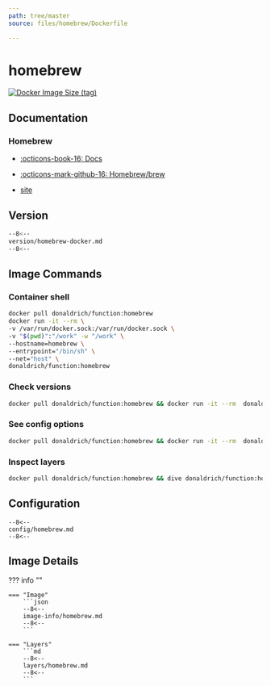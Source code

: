 ```yaml
---
path: tree/master
source: files/homebrew/Dockerfile

---
```


# homebrew

[![Docker Image Size (tag)](https://img.shields.io/docker/image-size/donaldrich/function/homebrew?color=blue&label=donaldrich/function:homebrew&logo=docker&style=flat-square)](https://hub.docker.com/r/donaldrich/function/homebrew)

## Documentation

### Homebrew

* [:octicons-book-16: Docs](https://docs.brew.sh)

* [:octicons-mark-github-16: Homebrew/brew](https://github.com/Homebrew/brew)

* [site](https://brew.sh)

## Version

```sh
--8<--
version/homebrew-docker.md
--8<--
```

## Image Commands

### Container shell

```sh
docker pull donaldrich/function:homebrew
docker run -it --rm \
-v /var/run/docker.sock:/var/run/docker.sock \
-v "$(pwd)":"/work" -w "/work" \
--hostname=homebrew \
--entrypoint="/bin/sh" \
--net="host" \
donaldrich/function:homebrew
```

### Check versions

```sh
docker pull donaldrich/function:homebrew && docker run -it --rm  donaldrich/function:homebrew validate
```

### See config options

```sh
docker pull donaldrich/function:homebrew && docker run -it --rm  donaldrich/function:homebrew help
```

### Inspect layers

```sh
docker pull donaldrich/function:homebrew && dive donaldrich/function:homebrew
```

## Configuration

```
--8<--
config/homebrew.md
--8<--
```

## Image Details

??? info ""

    === "Image"
        ```json
        --8<--
        image-info/homebrew.md
        --8<--
        ```

    === "Layers"
        ```md
        --8<--
        layers/homebrew.md
        --8<--
        ```
